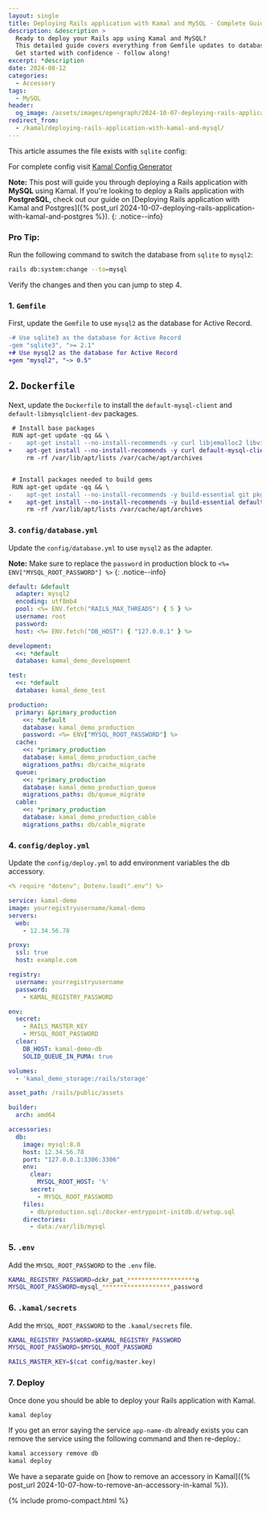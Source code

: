 ```yaml
---
layout: single
title: Deploying Rails application with Kamal and MySQL - Complete Guide.
description: &description >
  Ready to deploy your Rails app using Kamal and MySQL?
  This detailed guide covers everything from Gemfile updates to database configuration and deployment commands.
  Get started with confidence - follow along!
excerpt: *description
date: 2024-08-12
categories:
  - Accessory
tags:
  - MySQL
header:
  og_image: /assets/images/opengraph/2024-10-07-deploying-rails-application-with-kamal-and-mysql.png?v=2
redirect_from:
  - /kamal/deploying-rails-application-with-kamal-and-mysql/
---
```


This article assumes the file exists with `sqlite` config:

For complete config visit [Kamal Config Generator](https://dailydevtools.com/kamal_config)

**Note:** This post will guide you through deploying a Rails application with **MySQL** using Kamal. If you're looking to deploy a Rails application with **PostgreSQL**, check out our guide on [Deploying Rails application with Kamal and Postgres]({% post_url 2024-10-07-deploying-rails-application-with-kamal-and-postgres %}).
{: .notice--info}

### Pro Tip:

Run the following command to switch the database from `sqlite` to `mysql2`:

```bash
rails db:system:change --to=mysql
```

Verify the changes and then you can jump to step 4.

### 1. `Gemfile`

First, update the `Gemfile` to use `mysql2` as the database for Active Record.

```diff
-# Use sqlite3 as the database for Active Record
-gem "sqlite3", ">= 2.1"
+# Use mysql2 as the database for Active Record
+gem "mysql2", "~> 0.5"
```

## 2. `Dockerfile`

Next, update the `Dockerfile` to install the `default-mysql-client` and `default-libmysqlclient-dev` packages.

```diff
 # Install base packages
 RUN apt-get update -qq && \
-    apt-get install --no-install-recommends -y curl libjemalloc2 libvips sqlite3 && \
+    apt-get install --no-install-recommends -y curl default-mysql-client libjemalloc2 libvips && \
     rm -rf /var/lib/apt/lists /var/cache/apt/archives


 # Install packages needed to build gems
 RUN apt-get update -qq && \
-    apt-get install --no-install-recommends -y build-essential git pkg-config && \
+    apt-get install --no-install-recommends -y build-essential default-libmysqlclient-dev git pkg-config && \
     rm -rf /var/lib/apt/lists /var/cache/apt/archives
```

### 3. `config/database.yml`

Update the `config/database.yml` to use `mysql2` as the adapter.

**Note:** Make sure to replace the `password` in production block to `<%= ENV["MYSQL_ROOT_PASSWORD"] %>`
{: .notice--info}

```yml
default: &default
  adapter: mysql2
  encoding: utf8mb4
  pool: <%= ENV.fetch("RAILS_MAX_THREADS") { 5 } %>
  username: root
  password:
  host: <%= ENV.fetch("DB_HOST") { "127.0.0.1" } %>

development:
  <<: *default
  database: kamal_demo_development

test:
  <<: *default
  database: kamal_demo_test

production:
  primary: &primary_production
    <<: *default
    database: kamal_demo_production
    password: <%= ENV["MYSQL_ROOT_PASSWORD"] %>
  cache:
    <<: *primary_production
    database: kamal_demo_production_cache
    migrations_paths: db/cache_migrate
  queue:
    <<: *primary_production
    database: kamal_demo_production_queue
    migrations_paths: db/queue_migrate
  cable:
    <<: *primary_production
    database: kamal_demo_production_cable
    migrations_paths: db/cable_migrate
```

### 4. `config/deploy.yml`

Update the `config/deploy.yml` to add environment variables the db accessory.

```yml
<% require "dotenv"; Dotenv.load(".env") %>

service: kamal-demo
image: yourregistryusername/kamal-demo
servers:
  web:
    - 12.34.56.78

proxy:
  ssl: true
  host: example.com

registry:
  username: yourregistryusername
  password:
    - KAMAL_REGISTRY_PASSWORD

env:
  secret:
    - RAILS_MASTER_KEY
    - MYSQL_ROOT_PASSWORD
  clear:
    DB_HOST: kamal-demo-db
    SOLID_QUEUE_IN_PUMA: true

volumes:
  - 'kamal_demo_storage:/rails/storage'

asset_path: /rails/public/assets

builder:
  arch: amd64

accessories:
  db:
    image: mysql:8.0
    host: 12.34.56.78
    port: "127.0.0.1:3306:3306"
    env:
      clear:
        MYSQL_ROOT_HOST: '%'
      secret:
        - MYSQL_ROOT_PASSWORD
    files:
      - db/production.sql:/docker-entrypoint-initdb.d/setup.sql
    directories:
      - data:/var/lib/mysql
```

### 5. `.env`

Add the `MYSQL_ROOT_PASSWORD` to the `.env` file.

```sh
KAMAL_REGISTRY_PASSWORD=dckr_pat_*******************o
MYSQL_ROOT_PASSWORD=mysql_*******************_password
```

### 6. `.kamal/secrets`

Add the `MYSQL_ROOT_PASSWORD` to the `.kamal/secrets` file.

```sh
KAMAL_REGISTRY_PASSWORD=$KAMAL_REGISTRY_PASSWORD
MYSQL_ROOT_PASSWORD=$MYSQL_ROOT_PASSWORD

RAILS_MASTER_KEY=$(cat config/master.key)
```

### 7. Deploy

Once done you should be able to deploy your Rails application with Kamal.

```bash
kamal deploy
```

If you get an error saying the service `app-name-db` already exists you can remove the service using the following command and then re-deploy.:

```bash
kamal accessory remove db
kamal deploy
```

We have a separate guide on [how to remove an accessory in Kamal]({% post_url 2024-10-07-how-to-remove-an-accessory-in-kamal %}).

{% include promo-compact.html %}
